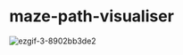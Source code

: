# maze-path-visualiser
![ezgif-3-8902bb3de2](https://user-images.githubusercontent.com/80372920/193200085-0afdbaf3-5f64-473f-99bd-ff7e362f80ec.gif)
